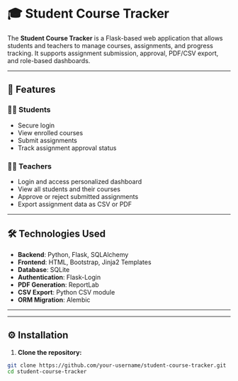 # 🎓 Student Course Tracker

The **Student Course Tracker** is a Flask-based web application that allows students and teachers to manage courses, assignments, and progress tracking. It supports assignment submission, approval, PDF/CSV export, and role-based dashboards.

---

## 🚀 Features

### 🧑‍🎓 Students
- Secure login
- View enrolled courses
- Submit assignments
- Track assignment approval status

### 👩‍🏫 Teachers
- Login and access personalized dashboard
- View all students and their courses
- Approve or reject submitted assignments
- Export assignment data as CSV or PDF

---

## 🛠 Technologies Used

- **Backend**: Python, Flask, SQLAlchemy
- **Frontend**: HTML, Bootstrap, Jinja2 Templates
- **Database**: SQLite
- **Authentication**: Flask-Login
- **PDF Generation**: ReportLab
- **CSV Export**: Python CSV module
- **ORM Migration**: Alembic

---


---

## ⚙️ Installation

1. **Clone the repository:**

```bash
git clone https://github.com/your-username/student-course-tracker.git
cd student-course-tracker

